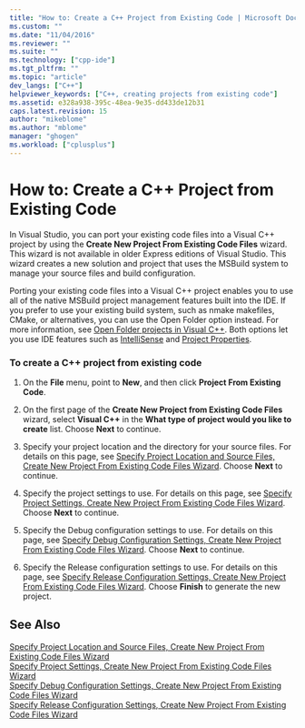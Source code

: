```yaml
---
title: "How to: Create a C++ Project from Existing Code | Microsoft Docs"
ms.custom: ""
ms.date: "11/04/2016"
ms.reviewer: ""
ms.suite: ""
ms.technology: ["cpp-ide"]
ms.tgt_pltfrm: ""
ms.topic: "article"
dev_langs: ["C++"]
helpviewer_keywords: ["C++, creating projects from existing code"]
ms.assetid: e328a938-395c-48ea-9e35-dd433de12b31
caps.latest.revision: 15
author: "mikeblome"
ms.author: "mblome"
manager: "ghogen"
ms.workload: ["cplusplus"]
---
```

# How to: Create a C++ Project from Existing Code

In Visual Studio, you can port your existing code files into a Visual C++ project by using the **Create New Project From Existing Code Files** wizard. This wizard is not available in older Express editions of Visual Studio. This wizard creates a new solution and project that uses the MSBuild system to manage your source files and build configuration.  
  
Porting your existing code files into a Visual C++ project enables you to use all of the native MSBuild project management features built into the IDE. If you prefer to use your existing build system, such as nmake makefiles, CMake, or alternatives, you can use the Open Folder option instead. For more information, see [Open Folder projects in Visual C++](../ide/non-msbuild-projects.md). Both options let you use IDE features such as [IntelliSense](/visualstudio/ide/using-intellisense) and [Project Properties](../ide/working-with-project-properties.md).  
  
### To create a C++ project from existing code  
  
1.  On the **File** menu, point to **New**, and then click **Project From Existing Code**.  
  
1.  On the first page of the **Create New Project from Existing Code Files** wizard, select **Visual C++** in the **What type of project would you like to create** list. Choose **Next** to continue. 
  
1.  Specify your project location and the directory for your source files. For details on this page, see [Specify Project Location and Source Files, Create New Project From Existing Code Files Wizard](../ide/specify-project-location-and-source-files.md). Choose **Next** to continue.  
  
1.  Specify the project settings to use. For details on this page, see [Specify Project Settings, Create New Project From Existing Code Files Wizard](../ide/specify-project-settings-create-new-project-from-existing-code-files-wizard.md). Choose **Next** to continue.  

1.  Specify the Debug configuration settings to use. For details on this page, see [Specify Debug Configuration Settings, Create New Project From Existing Code Files Wizard](../ide/specify-debug-configuration-settings.md). Choose **Next** to continue.  

1.  Specify the Release configuration settings to use. For details on this page, see [Specify Release Configuration Settings, Create New Project From Existing Code Files Wizard](../ide/specify-release-configuration.md). Choose **Finish** to generate the new project.  
  
## See Also  

[Specify Project Location and Source Files, Create New Project From Existing Code Files Wizard](../ide/specify-project-location-and-source-files.md)   
[Specify Project Settings, Create New Project From Existing Code Files Wizard](../ide/specify-project-settings-create-new-project-from-existing-code-files-wizard.md)   
[Specify Debug Configuration Settings, Create New Project From Existing Code Files Wizard](../ide/specify-debug-configuration-settings.md)   
[Specify Release Configuration Settings, Create New Project From Existing Code Files Wizard](../ide/specify-release-configuration.md)